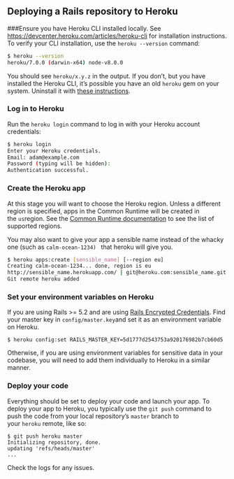 ## Deploying a Rails repository to Heroku



###Ensure you have Heroku CLI installed locally.
See https://devcenter.heroku.com/articles/heroku-cli for installation instructions.
To verify your CLI installation, use the `heroku --version` command:
```sh
$ heroku --version
heroku/7.0.0 (darwin-x64) node-v8.0.0
```

You should see `heroku/x.y.z` in the output. If you don’t, but you have installed the Heroku CLI, it’s possible you have an old `heroku` gem on your system. Uninstall it with [these instructions](https://devcenter.heroku.com/articles/heroku-cli#uninstalling-the-legacy-heroku-gem).

### Log in to Heroku

Run the `heroku login` command to log in with your Heroku account credentials:

```sh
$ heroku login
Enter your Heroku credentials.
Email: adam@example.com
Password (typing will be hidden):
Authentication successful.
```

### Create the Heroku app

At this stage you will want to choose the Heroku region. Unless a different region is specified, apps in the Common Runtime will be created in the `us`region. See the [Common Runtime documentation](https://devcenter.heroku.com/articles/dyno-runtime#common-runtime) to see the list of supported regions.

You may also want to give your app a sensible name instead of the whacky one (such as `calm-ocean-1234) ` that heroku will give you.

```sh
$ heroku apps:create [sensible_name] [--region eu]
Creating calm-ocean-1234... done, region is eu
http://sensible_name.herokuapp.com/ | git@heroku.com:sensible_name.git
Git remote heroku added
```

### Set your environment variables on Heroku

If you are using Rails >= 5.2 and are using [Rails Encrypted Credentials](https://guides.rubyonrails.org/v5.2/security.html#custom-credentials). Find your master key in `config/master.key`and set it as an environment variable on Heroku.

```shell
$ heroku config:set RAILS_MASTER_KEY=5d1777d2543753a920176982b7cb60d5
```

Otherwise, if you are using environment variables for sensitive data in your codebase, you will need to add them individually to Heroku in a similar manner.

### Deploy your code

Everything should be set to deploy your code and launch your app. To deploy your app to Heroku, you typically use the `git push` command to push the code from your local repository’s `master` branch to your `heroku` remote, like so:

```shel
$ git push heroku master
Initializing repository, done.
updating 'refs/heads/master'
...
```

Check the logs for any issues.